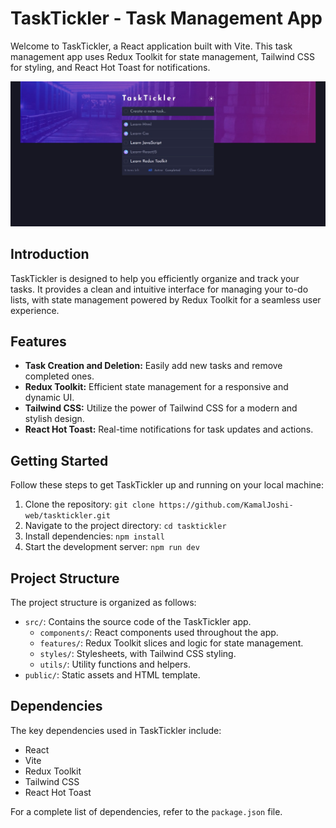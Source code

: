 # TaskTickler - Task Management App

Welcome to TaskTickler, a React application built with Vite. This task management app uses Redux Toolkit for state management, Tailwind CSS for styling, and React Hot Toast for notifications.

![TaskTickler](screenshot.png)

## Introduction

TaskTickler is designed to help you efficiently organize and track your tasks. It provides a clean and intuitive interface for managing your to-do lists, with state management powered by Redux Toolkit for a seamless user experience.

## Features

- **Task Creation and Deletion:** Easily add new tasks and remove completed ones.
- **Redux Toolkit:** Efficient state management for a responsive and dynamic UI.
- **Tailwind CSS:** Utilize the power of Tailwind CSS for a modern and stylish design.
- **React Hot Toast:** Real-time notifications for task updates and actions.

## Getting Started

Follow these steps to get TaskTickler up and running on your local machine:

1. Clone the repository: `git clone https://github.com/KamalJoshi-web/tasktickler.git`
2. Navigate to the project directory: `cd tasktickler`
3. Install dependencies: `npm install`
4. Start the development server: `npm run dev`

## Project Structure

The project structure is organized as follows:

- `src/`: Contains the source code of the TaskTickler app.
  - `components/`: React components used throughout the app.
  - `features/`: Redux Toolkit slices and logic for state management.
  - `styles/`: Stylesheets, with Tailwind CSS styling.
  - `utils/`: Utility functions and helpers.
- `public/`: Static assets and HTML template.

## Dependencies

The key dependencies used in TaskTickler include:

- React
- Vite
- Redux Toolkit
- Tailwind CSS
- React Hot Toast

For a complete list of dependencies, refer to the `package.json` file.
